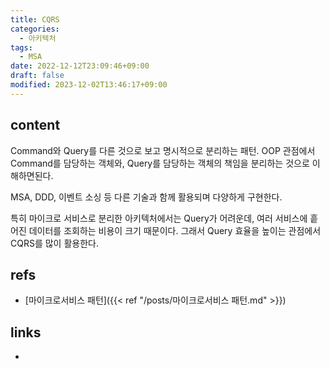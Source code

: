 ```yaml
---
title: CQRS
categories:
  - 아키텍처
tags:
  - MSA
date: 2022-12-12T23:09:46+09:00
draft: false
modified: 2023-12-02T13:46:17+09:00
---
```


## content
Command와 Query를 다른 것으로 보고 명시적으로 분리하는 패턴. 
OOP 관점에서 Command를 담당하는 객체와, Query를 담당하는 객체의 책임을 분리하는 것으로 이해하면된다.

MSA, DDD, 이벤트 소싱 등 다른 기술과 함께 활용되며 다양하게 구현한다.

특히 마이크로 서비스로 분리한 아키텍처에서는 Query가 어려운데, 여러 서비스에 흩어진 데이터를 조회하는 비용이 크기 때문이다. 그래서 Query 효율을 높이는 관점에서 CQRS를 많이 활용한다.



## refs
- [마이크로서비스 패턴]({{< ref "/posts/마이크로서비스 패턴.md" >}})


## links
- 

